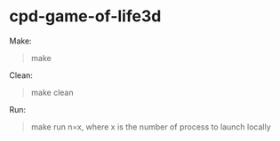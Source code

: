 # cpd-game-of-life3d

Make:
> make

Clean:
> make clean

Run:
> make run n=x, where x is the number of process to launch locally
